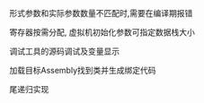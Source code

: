 

形式参数和实际参数数量不匹配时,需要在编译期报错

寄存器按需分配, 虚拟机初始化参数可指定数据栈大小



调试工具的源码调试及变量显示

加载目标Assembly找到类并生成绑定代码

尾递归实现